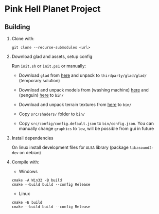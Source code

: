 # Pink Hell Planet Project

## Building

1. Clone with:

   ```
   git clone --recurse-submodules <url>
   ```

2. Download glad and assets, setup config

   Run `init.sh` or `init.ps1` or manually:

   * Download `glad` from [here](https://onedrive.live.com/download?cid=F7B2E5ED214ED032&resid=F7B2E5ED214ED032%214910&authkey=ANa6TuYeKnGai4A)
     and unpack to `thirdparty/glad/glad/` (temporary solution)

   * Download and unpack models from (washing machine) [here](https://drive.google.com/file/d/1Iqd9X8vdOz4EeJjR4xL109-a1jnuhWYn)
    and (penguin) [here](https://onedrive.live.com/download?cid=F7B2E5ED214ED032&resid=F7B2E5ED214ED032%214909&authkey=ADt8ZYAVrLtcSyY)
    to `bin/`

   * Download and unpack terrain textures from [here](https://onedrive.live.com/download?cid=F7B2E5ED214ED032&resid=F7B2E5ED214ED032%214929&authkey=AMzTuQnU0EVMqOo) to `bin/`

   * Copy `src/shaders/` folder to `bin/`

   * Copy `src/config/config.default.json` to `bin/config.json`. You can manually change `graphics` to `low`, will be possible from gui in future

3. Install dependencies

   On linux install development files for `ALSA` library (package `libasound2-dev` on debian)

4. Compile with:

   - Windows

   ```
   cmake -A Win32 -B build
   cmake --build build --config Release
   ```

   - Linux

   ```
   cmake -B build
   cmake --build build --config Release
   ```
